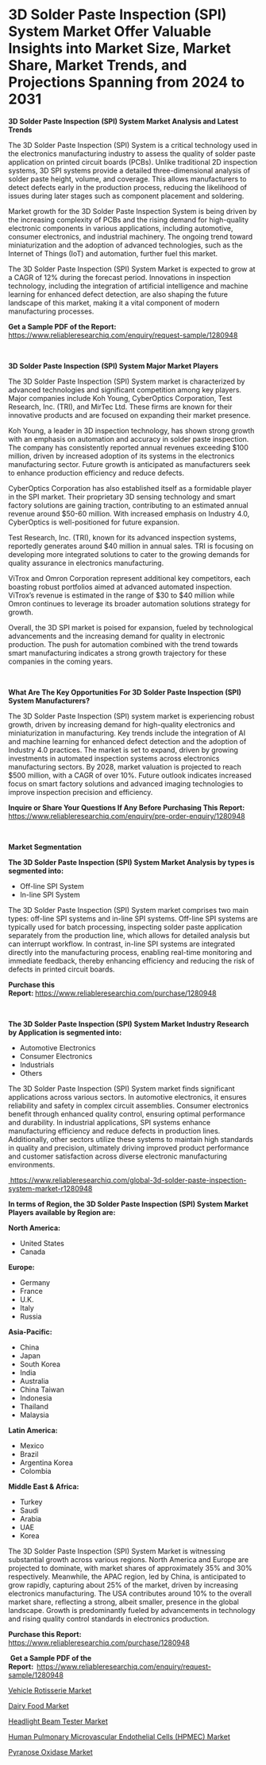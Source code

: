<p><h1>3D Solder Paste Inspection (SPI) System Market Offer Valuable Insights into Market Size, Market Share, Market Trends, and Projections Spanning from 2024 to 2031</h1></p><p><strong>3D Solder Paste Inspection (SPI) System Market Analysis and Latest Trends</strong></p>
<p><p>The 3D Solder Paste Inspection (SPI) System is a critical technology used in the electronics manufacturing industry to assess the quality of solder paste application on printed circuit boards (PCBs). Unlike traditional 2D inspection systems, 3D SPI systems provide a detailed three-dimensional analysis of solder paste height, volume, and coverage. This allows manufacturers to detect defects early in the production process, reducing the likelihood of issues during later stages such as component placement and soldering.</p><p>Market growth for the 3D Solder Paste Inspection System is being driven by the increasing complexity of PCBs and the rising demand for high-quality electronic components in various applications, including automotive, consumer electronics, and industrial machinery. The ongoing trend toward miniaturization and the adoption of advanced technologies, such as the Internet of Things (IoT) and automation, further fuel this market.</p><p>The 3D Solder Paste Inspection (SPI) System Market is expected to grow at a CAGR of 12% during the forecast period. Innovations in inspection technology, including the integration of artificial intelligence and machine learning for enhanced defect detection, are also shaping the future landscape of this market, making it a vital component of modern manufacturing processes.</p></p>
<p><strong>Get a Sample PDF of the Report:&nbsp;</strong> <a href="https://www.reliableresearchiq.com/enquiry/request-sample/1280948?utm_campaign=1358&utm_medium=2&utm_source=Github&utm_content=ia&utm_term=30092024&utm_id=3d-solder-paste-inspection-spi-system">https://www.reliableresearchiq.com/enquiry/request-sample/1280948</a></p>
<p>&nbsp;</p>
<p><strong>3D Solder Paste Inspection (SPI) System Major Market Players</strong></p>
<p><p>The 3D Solder Paste Inspection (SPI) System market is characterized by advanced technologies and significant competition among key players. Major companies include Koh Young, CyberOptics Corporation, Test Research, Inc. (TRI), and MirTec Ltd. These firms are known for their innovative products and are focused on expanding their market presence.</p><p>Koh Young, a leader in 3D inspection technology, has shown strong growth with an emphasis on automation and accuracy in solder paste inspection. The company has consistently reported annual revenues exceeding $100 million, driven by increased adoption of its systems in the electronics manufacturing sector. Future growth is anticipated as manufacturers seek to enhance production efficiency and reduce defects.</p><p>CyberOptics Corporation has also established itself as a formidable player in the SPI market. Their proprietary 3D sensing technology and smart factory solutions are gaining traction, contributing to an estimated annual revenue around $50-60 million. With increased emphasis on Industry 4.0, CyberOptics is well-positioned for future expansion.</p><p>Test Research, Inc. (TRI), known for its advanced inspection systems, reportedly generates around $40 million in annual sales. TRI is focusing on developing more integrated solutions to cater to the growing demands for quality assurance in electronics manufacturing.</p><p>ViTrox and Omron Corporation represent additional key competitors, each boasting robust portfolios aimed at advanced automated inspection. ViTrox’s revenue is estimated in the range of $30 to $40 million while Omron continues to leverage its broader automation solutions strategy for growth.</p><p>Overall, the 3D SPI market is poised for expansion, fueled by technological advancements and the increasing demand for quality in electronic production. The push for automation combined with the trend towards smart manufacturing indicates a strong growth trajectory for these companies in the coming years.</p></p>
<p>&nbsp;</p>
<p><strong>What Are The Key Opportunities For 3D Solder Paste Inspection (SPI) System Manufacturers?</strong></p>
<p><p>The 3D Solder Paste Inspection (SPI) system market is experiencing robust growth, driven by increasing demand for high-quality electronics and miniaturization in manufacturing. Key trends include the integration of AI and machine learning for enhanced defect detection and the adoption of Industry 4.0 practices. The market is set to expand, driven by growing investments in automated inspection systems across electronics manufacturing sectors. By 2028, market valuation is projected to reach $500 million, with a CAGR of over 10%. Future outlook indicates increased focus on smart factory solutions and advanced imaging technologies to improve inspection precision and efficiency.</p></p>
<p><strong>Inquire or Share Your Questions If Any Before Purchasing This Report:</strong> <a href="https://www.reliableresearchiq.com/enquiry/pre-order-enquiry/1280948?utm_campaign=1358&utm_medium=2&utm_source=Github&utm_content=ia&utm_term=30092024&utm_id=3d-solder-paste-inspection-spi-system">https://www.reliableresearchiq.com/enquiry/pre-order-enquiry/1280948</a></p>
<p>&nbsp;</p>
<p><strong>Market Segmentation</strong></p>
<p><strong>The 3D Solder Paste Inspection (SPI) System Market Analysis by types is segmented into:</strong></p>
<p><ul><li>Off-line SPI System</li><li>In-line SPI System</li></ul></p>
<p><p>The 3D Solder Paste Inspection (SPI) System market comprises two main types: off-line SPI systems and in-line SPI systems. Off-line SPI systems are typically used for batch processing, inspecting solder paste application separately from the production line, which allows for detailed analysis but can interrupt workflow. In contrast, in-line SPI systems are integrated directly into the manufacturing process, enabling real-time monitoring and immediate feedback, thereby enhancing efficiency and reducing the risk of defects in printed circuit boards.</p></p>
<p><strong>Purchase this Report:&nbsp;</strong><a href="https://www.reliableresearchiq.com/purchase/1280948?utm_campaign=1358&utm_medium=2&utm_source=Github&utm_content=ia&utm_term=30092024&utm_id=3d-solder-paste-inspection-spi-system">https://www.reliableresearchiq.com/purchase/1280948</a></p>
<p>&nbsp;</p>
<p><strong>The 3D Solder Paste Inspection (SPI) System Market Industry Research by Application is segmented into:</strong></p>
<p><ul><li>Automotive Electronics</li><li>Consumer Electronics</li><li>Industrials</li><li>Others</li></ul></p>
<p><p>The 3D Solder Paste Inspection (SPI) System market finds significant applications across various sectors. In automotive electronics, it ensures reliability and safety in complex circuit assemblies. Consumer electronics benefit through enhanced quality control, ensuring optimal performance and durability. In industrial applications, SPI systems enhance manufacturing efficiency and reduce defects in production lines. Additionally, other sectors utilize these systems to maintain high standards in quality and precision, ultimately driving improved product performance and customer satisfaction across diverse electronic manufacturing environments.</p></p>
<p><a href="https://www.reliableresearchiq.com/global-3d-solder-paste-inspection-system-market-r1280948?utm_campaign=1358&utm_medium=2&utm_source=Github&utm_content=ia&utm_term=30092024&utm_id=3d-solder-paste-inspection-spi-system">&nbsp;https://www.reliableresearchiq.com/global-3d-solder-paste-inspection-system-market-r1280948</a></p>
<p><strong>In terms of Region, the 3D Solder Paste Inspection (SPI) System Market Players available by Region are:</strong></p>
<p>
    <p> <strong> North America: </strong>
        <ul>
            <li>United States</li>
            <li>Canada</li>
        </ul>
        </p> 
    <p> <strong> Europe: </strong>
        <ul>
            <li>Germany</li>
            <li>France</li>
            <li>U.K.</li>
            <li>Italy</li>
            <li>Russia</li>
        </ul>
        </p> 
    <p> <strong> Asia-Pacific: </strong>
        <ul>
            <li>China</li>
            <li>Japan</li>
            <li>South Korea</li>
            <li>India</li>
            <li>Australia</li>
            <li>China Taiwan</li>
            <li>Indonesia</li>
            <li>Thailand</li>
            <li>Malaysia</li>
        </ul>
        </p> 
    <p> <strong> Latin America: </strong>
        <ul>
            <li>Mexico</li>
            <li>Brazil</li>
            <li>Argentina Korea</li>
            <li>Colombia</li>
        </ul>
        </p> 
    <p> <strong> Middle East & Africa: </strong>
        <ul>
            <li>Turkey</li>
            <li>Saudi</li>
            <li>Arabia</li>
            <li>UAE</li>
            <li>Korea</li>
        </ul>
    </p>
    </p>
<p><p>The 3D Solder Paste Inspection (SPI) System Market is witnessing substantial growth across various regions. North America and Europe are projected to dominate, with market shares of approximately 35% and 30% respectively. Meanwhile, the APAC region, led by China, is anticipated to grow rapidly, capturing about 25% of the market, driven by increasing electronics manufacturing. The USA contributes around 10% to the overall market share, reflecting a strong, albeit smaller, presence in the global landscape. Growth is predominantly fueled by advancements in technology and rising quality control standards in electronics production.</p></p>
<p><strong>Purchase this Report: </strong><a href="https://www.reliableresearchiq.com/purchase/1280948?utm_campaign=1358&utm_medium=2&utm_source=Github&utm_content=ia&utm_term=30092024&utm_id=3d-solder-paste-inspection-spi-system">https://www.reliableresearchiq.com/purchase/1280948</a></p>
<p>&nbsp;<strong>Get a Sample PDF of the Report:&nbsp;&nbsp;</strong><a href="https://www.reliableresearchiq.com/enquiry/request-sample/1280948?utm_campaign=1358&utm_medium=2&utm_source=Github&utm_content=ia&utm_term=30092024&utm_id=3d-solder-paste-inspection-spi-system">https://www.reliableresearchiq.com/enquiry/request-sample/1280948</a></p>
<p><strong></strong></p>
<p><p><a href="https://www.linkedin.com/pulse/strategic-market-insights-navigating-global-vehicle-rotisserie-p43qe?utm_campaign=1358&utm_medium=2&utm_source=Github&utm_content=ia&utm_term=30092024&utm_id=3d-solder-paste-inspection-spi-system">Vehicle Rotisserie Market</a></p><p><a href="https://www.linkedin.com/pulse/what-growth-opportunities-challenges-dairy-food-market-factoid-wk0ic?utm_campaign=1358&utm_medium=2&utm_source=Github&utm_content=ia&utm_term=30092024&utm_id=3d-solder-paste-inspection-spi-system">Dairy Food Market</a></p><p><a href="https://www.linkedin.com/pulse/market-forecasting-change-global-headlight-beam-tester-twbre?utm_campaign=1358&utm_medium=2&utm_source=Github&utm_content=ia&utm_term=30092024&utm_id=3d-solder-paste-inspection-spi-system">Headlight Beam Tester Market</a></p><p><a href="https://issuu.com/reportprime-2/docs/human-pulmonary-microvascular-endot_adadc29b1b2bce?utm_campaign=1358&utm_medium=2&utm_source=Github&utm_content=ia&utm_term=30092024&utm_id=3d-solder-paste-inspection-spi-system">Human Pulmonary Microvascular Endothelial Cells (HPMEC) Market</a></p><p><a href="https://issuu.com/reportprime-2/docs/pyranose-oxidase-market-size-2030.p_2fb5f11577e05f?utm_campaign=1358&utm_medium=2&utm_source=Github&utm_content=ia&utm_term=30092024&utm_id=3d-solder-paste-inspection-spi-system">Pyranose Oxidase Market</a></p></p>